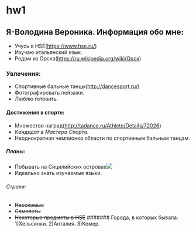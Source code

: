 # hw1
## Я-Володина Вероника. Информация обо мне:
+ Учусь в HSE(https://www.hse.ru/)
+ Изучаю итальянский язык.
+ Родом из Орска(https://ru.wikipedia.org/wiki/Орск)
### Увлечения:
+ Спортивные бальные танцы(http://dancesport.ru/)
+ Фотографировать пейзажи.
+ Люблю готовить.
#### Достижения в спорте:
+ Множество наград(http://tadance.ru/Athlete/Details/72026)
+ *Кандидат в Мастера Спорта.*
+ Неоднократная чемпионка области по спортивным бальным танцам.
##### Планы:
+ Побывать на Сицилийских островах![](http://lend-tour.ru/upload/iblock/30d/56fe2db17f0001016104a0ca2d7154ab.jpg)
+ Идеально знать изучаемые языки.
###### Страхи:
+ ~~Насекомые~~
+ ~~Самолеты~~
+ ~~Некоторые предметы в HSE~~
####### Города, в которых бывала:
    1)Хельсинки.
    2)Анталия.
    3)Кемер.
